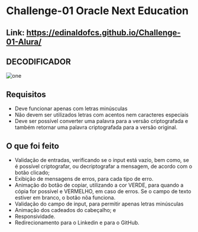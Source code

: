 
# Challenge-01 Oracle Next Education

## Link: https://edinaldofcs.github.io/Challenge-01-Alura/

## DECODIFICADOR

![one](https://user-images.githubusercontent.com/61365646/150241954-46b922d7-ec33-46f7-808e-6b631cb44167.JPG)

## Requisitos

- Deve funcionar apenas com letras minúsculas
- Não devem ser utilizados letras com acentos nem caracteres especiais
- Deve ser possível converter uma palavra para a versão criptografada e também retornar uma palavra criptografada para a versão original.


## O que foi feito
- Validação de entradas, verificando se o input está vazio, bem como, se é possível criptografar, ou decriptografar a mensagem, de acordo com o botão clicado;
- Exibição de mensagens de erros, para cada tipo de erro.
- Animação do botão de copiar, utilizando a cor VERDE, para quando a cópia for possível e VERMELHO, em caso de erros. Se o campo de texto estiver em branco, o botão nõa funciona.
- Validação do campo de input, para permitir apenas letras minúsculas 
- Animação dos cadeados do cabeçalho; e
- Responsividade.
- Redirecionamento para o Linkedin e para o GitHub.
